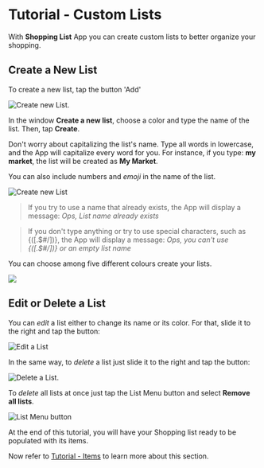 # Tutorial - Custom Lists

With **Shopping List** App you can create custom lists to better organize your shopping.

## Create a New List

To create a new list, tap the button 'Add'

![](https://github.com/andreamussap/AFMussap-Tech-Shopping-List/tree/master/docs/images/shop-list-button-new-list.png "Create new List").

In the window **Create a new list**, choose a color and type the name of the list. Then, tap **Create**.

Don't worry about capitalizing the list's name. Type all words in lowercase, and the App will capitalize every word for you. For instance, if you type: **my market**, the list will be created as **My Market**.

You can also include numbers and *emoji* in the name of the list. 

![](https://github.com/andreamussap/AFMussap-Tech-Shopping-List/tree/master/docs/images/custom_list_create_02.jpg "Create new List")

> If you try to use a name that already exists, the App will display a message: *Ops, List name already exists*

> If you don't type anything or try to use special characters, such as {([.$#/\])}, the App will display a message: *Ops, you can't use {([.$#/\])} or an empty list name*

You can choose among five different colours create your lists.

![](https://github.com/andreamussap/AFMussap-Tech-Shopping-List/tree/master/docs/images/custom_list_create_04.jpg)

## Edit or Delete a List

You can *edit* a list either to change its name or its color. For that, slide it to the right and tap the button:

![](https://github.com/andreamussap/AFMussap-Tech-Shopping-List/tree/master/docs/images/shop-list-button-edit-list.png "Edit a List")

In the same way, to *delete* a list just slide it to the right and tap the button:

![](https://github.com/andreamussap/AFMussap-Tech-Shopping-List/tree/master/docs/images/shop-list-button-delete-list.png "Delete a List").

To *delete* all lists at once just tap the List Menu button and select **Remove all lists**.

![](https://github.com/andreamussap/AFMussap-Tech-Shopping-List/tree/master/docs/images/shop-list-lists-menu.png "List Menu button")


At the end of this tutorial, you will have your Shopping list ready to be populated with its items.

Now refer to [Tutorial - Items](https://github.com/andreamussap/AFMussap-Tech-Shopping-List/blob/master/docs/items.md) to learn more about this section.
